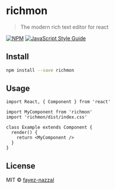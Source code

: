 # richmon

> The modern rich text editor for react

[![NPM](https://img.shields.io/npm/v/richmon.svg)](https://www.npmjs.com/package/richmon) [![JavaScript Style Guide](https://img.shields.io/badge/code_style-standard-brightgreen.svg)](https://standardjs.com)

## Install

```bash
npm install --save richmon
```

## Usage

```tsx
import React, { Component } from 'react'

import MyComponent from 'richmon'
import 'richmon/dist/index.css'

class Example extends Component {
  render() {
    return <MyComponent />
  }
}
```

## License

MIT © [fayez-nazzal](https://github.com/fayez-nazzal)
